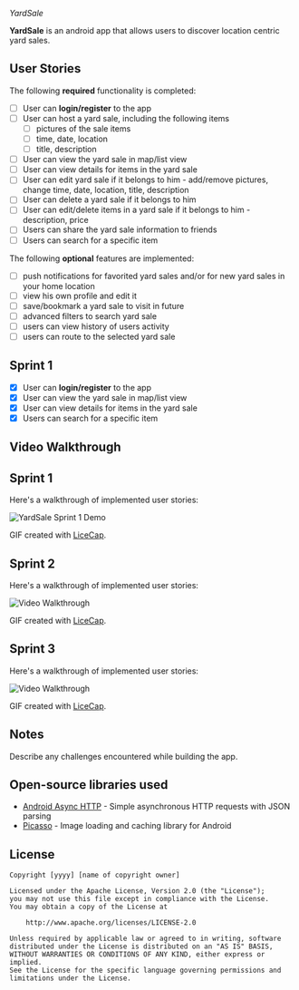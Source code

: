 *YardSale*

**YardSale** is an android app that allows users to discover location centric yard sales.

## User Stories

The following **required** functionality is completed:

* [ ] User can **login/register** to the app
* [ ] User can host a yard sale, including the following items
	* [ ] pictures of the sale items
	* [ ] time, date, location
	* [ ] title, description 
* [ ] User can view the yard sale in map/list view
* [ ] User can view details for items in the yard sale
* [ ] User can edit yard sale if it belongs to him - add/remove pictures, change time, date, location, title, description
* [ ] User can delete a yard sale if it belongs to him
* [ ] User can edit/delete items in a yard sale if it belongs to him - description, price
* [ ] Users can share the yard sale information to friends
* [ ] Users can search for a specific item 

The following **optional** features are implemented:

* [ ] push notifications for favorited yard sales and/or for new yard sales in your home location
* [ ] view his own profile and edit it
* [ ] save/bookmark a yard sale to visit in future 
* [ ] advanced filters to search yard sale 
* [ ] users can view history of users activity
* [ ] users can route to the selected yard sale

## Sprint 1

* [x] User can **login/register** to the app
* [x] User can view the yard sale in map/list view
* [x] User can view details for items in the yard sale
* [x] Users can search for a specific item 

## Video Walkthrough 

Sprint 1
--------

Here's a walkthrough of implemented user stories:

![YardSale Sprint 1 Demo](YardSale-Sprint1.gif)

GIF created with [LiceCap](http://www.cockos.com/licecap/).

Sprint 2
--------
Here's a walkthrough of implemented user stories:

<img src='http://i.imgur.com/link/to/your/gif/file.gif' title='Video Walkthrough' width='' alt='Video Walkthrough' />

GIF created with [LiceCap](http://www.cockos.com/licecap/).


Sprint 3
-------
Here's a walkthrough of implemented user stories:

<img src='http://i.imgur.com/link/to/your/gif/file.gif' title='Video Walkthrough' width='' alt='Video Walkthrough' />

GIF created with [LiceCap](http://www.cockos.com/licecap/).

## Notes

Describe any challenges encountered while building the app.

## Open-source libraries used

- [Android Async HTTP](https://github.com/loopj/android-async-http) - Simple asynchronous HTTP requests with JSON parsing
- [Picasso](http://square.github.io/picasso/) - Image loading and caching library for Android

## License

    Copyright [yyyy] [name of copyright owner]

    Licensed under the Apache License, Version 2.0 (the "License");
    you may not use this file except in compliance with the License.
    You may obtain a copy of the License at

        http://www.apache.org/licenses/LICENSE-2.0

    Unless required by applicable law or agreed to in writing, software
    distributed under the License is distributed on an "AS IS" BASIS,
    WITHOUT WARRANTIES OR CONDITIONS OF ANY KIND, either express or implied.
    See the License for the specific language governing permissions and
    limitations under the License.
